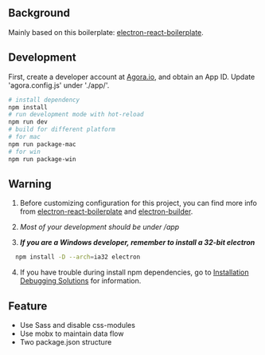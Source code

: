 ## Background
Mainly based on this boilerplate: [electron-react-boilerplate](https://github.com/chentsulin/electron-react-boilerplate).

## Development

First, create a developer account at [Agora.io](https://dashboard.agora.io/signin/), and obtain an App ID.
Update 'agora.config.js' under './app/'.


```bash
# install dependency
npm install
# run development mode with hot-reload
npm run dev
# build for different platform
# for mac
npm run package-mac 
# for win
npm run package-win
```

## Warning
1. Before customizing configuration for this project, you can find more info from [electron-react-boilerplate](https://github.com/chentsulin/electron-react-boilerplate) and [electron-builder](https://github.com/electron-userland/electron-builder).

2. *Most of your development should be under /app*  

3. ***If you are a Windows developer, remember to install a 32-bit electron***

```bash
  npm install -D --arch=ia32 electron
```

4. If you have trouble during install npm dependencies, go to [Installation Debugging Solutions](https://github.com/chentsulin/electron-react-boilerplate/issues/400) for information.

## Feature
- Use Sass and disable css-modules
- Use mobx to maintain data flow
- Two package.json structure


